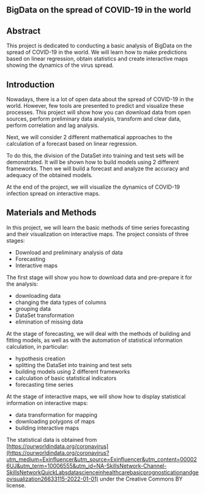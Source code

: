 
## BigData on the spread of COVID-19 in the world

## Abstract
This project is dedicated to conducting a basic analysis of BigData on the spread of COVID-19 in the world. We will learn how to make predictions based on linear regression, obtain statistics and create interactive maps showing the dynamics of the virus spread.

## Introduction
Nowadays, there is a lot of open data about the spread of COVID-19 in the world. However, few tools are presented to predict and visualize these processes.
This project will show how you can download data from open sources, perform preliminary data analysis, transform and clear data, perform correlation and lag analysis.

Next, we will consider 2 different mathematical approaches to the calculation of a forecast based on linear regression.

To do this, the division of the DataSet into training and test sets will be demonstrated. It will be shown how to build models using 2 different frameworks. Then we will build a forecast and analyze the accuracy and adequacy of the obtained models.

At the end of the project, we will visualize the dynamics of COVID-19 infection spread on interactive maps.

## Materials and Methods
In this project, we will learn the basic methods of time series forecasting and their visualization on interactive maps. The project consists of three stages:

*   Download and preliminary analysis of data
*   Forecasting
*   Interactive maps

The first stage will show you how to download data and pre-prepare it for the analysis:

*   downloading data
*   changing the data types of columns
*   grouping data
*   DataSet transformation
*   elimination of missing data

At the stage of forecasting, we will deal with the methods of building and fitting models, as well as with the automation of statistical information calculation, in particular:

*   hypothesis creation
*   splitting the DataSet into training and test sets
*   building models using 2 different frameworks
*   calculation of basic statistical indicators
*   forecasting time series

At the stage of interactive maps, we will show how to display statistical information on interactive maps:

*   data transformation for mapping
*   downloading polygons of maps
*   building interactive maps

The statistical data is obtained from [https://ourworldindata.org/coronavirus](https://ourworldindata.org/coronavirus?utm_medium=Exinfluencer&utm_source=Exinfluencer&utm_content=000026UJ&utm_term=10006555&utm_id=NA-SkillsNetwork-Channel-SkillsNetworkQuickLabsdatascienceinhealthcarebasicprognosticationandgeovisualization26633115-2022-01-01) under the Creative Commons BY license.

